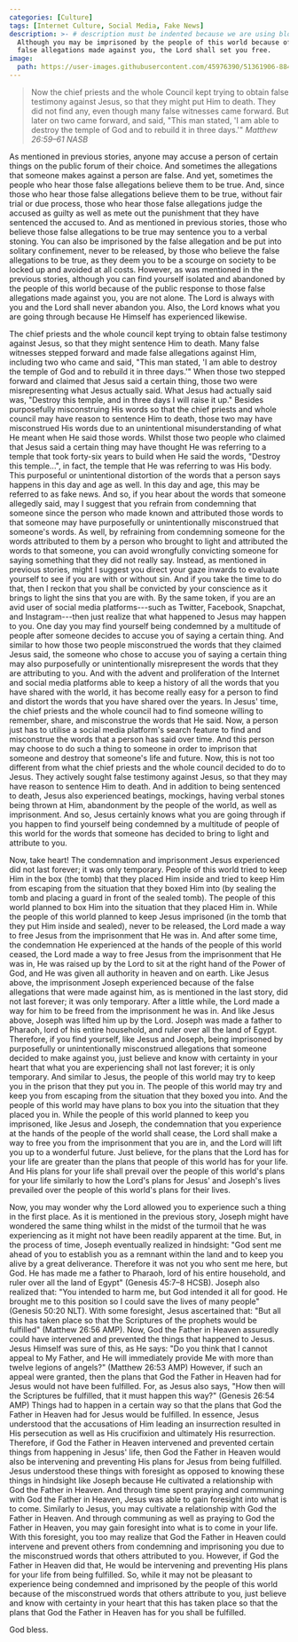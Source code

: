```yaml
---
categories: [Culture]
tags: [Internet Culture, Social Media, Fake News]
description: >- # description must be indented because we are using block scalar
  Although you may be imprisoned by the people of this world because of the
  false allegations made against you, the Lord shall set you free.
image:
  path: https://user-images.githubusercontent.com/45976390/51361906-88473100-1a9f-11e9-9cde-c1dc80544c5d.jpg
---
```


> Now the chief priests and the whole Council kept trying to obtain false
testimony against Jesus, so that they might put Him to death. They did not
find any, even though many false witnesses came forward. But later on two
came forward, and said, "This man stated, 'I am able to destroy the temple
of God and to rebuild it in three days.'" <cite>Matthew 26:59–61 NASB</cite>

As mentioned in previous stories, anyone may accuse a person of certain things
on the public forum of their choice. And sometimes the allegations that someone
makes against a person are false. And yet, sometimes the people who hear those
false allegations believe them to be true. And, since those who hear those false
allegations believe them to be true, without fair trial or due process, those
who hear those false allegations judge the accused as guilty as well as mete out
the punishment that they have sentenced the accused to. And as mentioned in
previous stories, those who believe those false allegations to be true may
sentence you to a verbal stoning. You can also be imprisoned by the false
allegation and be put into solitary confinement, never to be released, by those
who believe the false allegations to be true, as they deem you to be a scourge
on society to be locked up and avoided at all costs. However, as was mentioned
in the previous stories, although you can find yourself isolated and abandoned
by the people of this world because of the public response to those false
allegations made against you, you are not alone. The Lord is always with you and
the Lord shall never abandon you. Also, the Lord knows what you are going
through because He Himself has experienced likewise.

The chief priests and the whole council kept trying to obtain false testimony
against Jesus, so that they might sentence Him to death. Many false witnesses
stepped forward and made false allegations against Him, including two who came
and said, "This man stated, 'I am able to destroy the temple of God and to
rebuild it in three days.'" When those two stepped forward and claimed that
Jesus said a certain thing, those two were misrepresenting what Jesus actually
said. What Jesus had actually said was, "Destroy this temple, and in three days
I will raise it up." Besides purposefully misconstruing His words so that the
chief priests and whole council may have reason to sentence Him to death, those
two may have misconstrued His words due to an unintentional misunderstanding of
what He meant when He said those words. Whilst those two people who claimed that
Jesus said a certain thing may have thought He was referring to a temple that
took forty-six years to build when He said the words, "Destroy this temple...",
in fact, the temple that He was referring to was His body. This purposeful or
unintentional distortion of the words that a person says happens in this day and
age as well. In this day and age, this may be referred to as fake news. And so,
if you hear about the words that someone allegedly said, may I suggest that you
refrain from condemning that someone since the person who made known and
attributed those words to that someone may have purposefully or unintentionally
misconstrued that someone's words. As well, by refraining from condemning
someone for the words attributed to them by a person who brought to light and
attributed the words to that someone, you can avoid wrongfully convicting
someone for saying something that they did not really say. Instead, as mentioned
in previous stories, might I suggest you direct your gaze inwards to evaluate
yourself to see if you are with or without sin. And if you take the time to do
that, then I reckon that you shall be convicted by your conscience as it brings
to light the sins that you are with. By the same token, if you are an avid user
of social media platforms---such as Twitter, Facebook, Snapchat, and
Instagram---then just realize that what happened to Jesus may happen to you. One
day you may find yourself being condemned by a multitude of people after someone
decides to accuse you of saying a certain thing. And similar to how those two
people misconstrued the words that they claimed Jesus said, the someone who
chose to accuse you of saying a certain thing may also purposefully or
unintentionally misrepresent the words that they are attributing to you. And
with the advent and proliferation of the Internet and social media platforms
able to keep a history of all the words that you have shared with the world, it
has become really easy for a person to find and distort the words that you have
shared over the years. In Jesus' time, the chief priests and the whole council
had to find someone willing to remember, share, and misconstrue the words that
He said. Now, a person just has to utilise a social media platform's search
feature to find and misconstrue the words that a person has said over time. And
this person may choose to do such a thing to someone in order to imprison that
someone and destroy that someone's life and future. Now, this is not too
different from what the chief priests and the whole council decided to do to
Jesus. They actively sought false testimony against Jesus, so that they may have
reason to sentence Him to death. And in addition to being sentenced to death,
Jesus also experienced beatings, mockings, having verbal stones being thrown at
Him, abandonment by the people of the world, as well as imprisonment. And so,
Jesus certainly knows what you are going through if you happen to find yourself
being condemned by a multitude of people of this world for the words that
someone has decided to bring to light and attribute to you.

Now, take heart! The condemnation and imprisonment Jesus experienced did not
last forever; it was only temporary. People of this world tried to keep Him in
the box (the tomb) that they placed Him inside and tried to keep Him from
escaping from the situation that they boxed Him into (by sealing the tomb and
placing a guard in front of the sealed tomb). The people of this world planned
to box Him into the situation that they placed Him in. While the people of this
world planned to keep Jesus imprisoned (in the tomb that they put Him inside and
sealed), never to be released, the Lord made a way to free Jesus from the
imprisonment that He was in. And after some time, the condemnation He
experienced at the hands of the people of this world ceased, the Lord made a way
to free Jesus from the imprisonment that He was in, He was raised up by the Lord
to sit at the right hand of the Power of God, and He was given all authority in
heaven and on earth. Like Jesus above, the imprisonment Joseph experienced
because of the false allegations that were made against him, as is mentioned in
the last story, did not last forever; it was only temporary. After a little
while, the Lord made a way for him to be freed from the imprisonment he was in.
And like Jesus above, Joseph was lifted him up by the Lord. Joseph was made a
father to Pharaoh, lord of his entire household, and ruler over all the land of
Egypt. Therefore, if you find yourself, like Jesus and Joseph, being imprisoned
by purposefully or unintentionally misconstrued allegations that someone decided
to make against you, just believe and know with certainty in your heart that
what you are experiencing shall not last forever; it is only temporary. And
similar to Jesus, the people of this world may try to keep you in the prison
that they put you in. The people of this world may try and keep you from
escaping from the situation that they boxed you into. And the people of this
world may have plans to box you into the situation that they placed you in.
While the people of this world planned to keep you imprisoned, like Jesus and
Joseph, the condemnation that you experience at the hands of the people of the
world shall cease, the Lord shall make a way to free you from the imprisonment
that you are in, and the Lord will lift you up to a wonderful future. Just
believe, for the plans that the Lord has for your life are greater than the
plans that people of this world has for your life. And His plans for your life
shall prevail over the people of this world's plans for your life similarly to
how the Lord's plans for Jesus' and Joseph's lives prevailed over the people of
this world's plans for their lives.

Now, you may wonder why the Lord allowed you to experience such a thing in the
first place. As it is mentioned in the previous story, Joseph might have
wondered the same thing whilst in the midst of the turmoil that he was
experiencing as it might not have been readily apparent at the time. But, in the
process of time, Joseph eventually realized in hindsight: "God sent me ahead of
you to establish you as a remnant within the land and to keep you alive by a
great deliverance. Therefore it was not you who sent me here, but God. He has
made me a father to Pharaoh, lord of his entire household, and ruler over all
the land of Egypt" (Genesis 45:7–8 HCSB). Joseph also realized that: "You
intended to harm me, but God intended it all for good. He brought me to this
position so I could save the lives of many people" (Genesis 50:20 NLT). With
some foresight, Jesus ascertained that: "But all this has taken place so that
the Scriptures of the prophets would be fulfilled" (Matthew 26:56 AMP). Now, God
the Father in Heaven assuredly could have intervened and prevented the things
that happened to Jesus. Jesus Himself was sure of this, as He says: "Do you
think that I cannot appeal to My Father, and He will immediately provide Me with
more than twelve legions of angels?" (Matthew 26:53 AMP) However, if such an
appeal were granted, then the plans that God the Father in Heaven had for Jesus
would not have been fulfilled. For, as Jesus also says, "How then will the
Scriptures be fulfilled, that it must happen this way?" (Genesis 26:54 AMP)
Things had to happen in a certain way so that the plans that God the Father in
Heaven had for Jesus would be fulfilled. In essence, Jesus understood that the
accusations of Him leading an insurrection resulted in His persecution as well
as His crucifixion and ultimately His resurrection. Therefore, if God the Father
in Heaven intervened and prevented certain things from happening in Jesus' life,
then God the Father in Heaven would also be intervening and preventing His plans
for Jesus from being fulfilled. Jesus understood these things with foresight as
opposed to knowing these things in hindsight like Joseph because He cultivated a
relationship with God the Father in Heaven. And through time spent praying and
communing with God the Father in Heaven, Jesus was able to gain foresight into
what is to come. Similarly to Jesus, you may cultivate a relationship with God
the Father in Heaven. And through communing as well as praying to God the Father
in Heaven, you may gain foresight into what is to come in your life. With this
foresight, you too may realize that God the Father in Heaven could intervene and
prevent others from condemning and imprisoning you due to the misconstrued words
that others attributed to you. However, if God the Father in Heaven did that, He
would be intervening and preventing His plans for your life from being
fulfilled. So, while it may not be pleasant to experience being condemned and
imprisoned by the people of this world because of the misconstrued words that
others attribute to you, just believe and know with certainty in your heart that
this has taken place so that the plans that God the Father in Heaven has for you
shall be fulfilled.

God bless.
